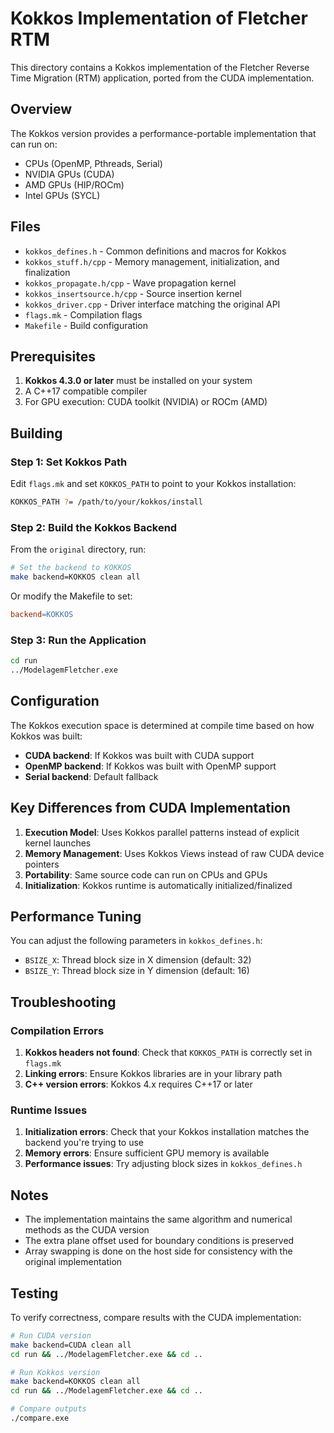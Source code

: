 # Kokkos Implementation of Fletcher RTM

This directory contains a Kokkos implementation of the Fletcher Reverse Time Migration (RTM) application, ported from the CUDA implementation.

## Overview

The Kokkos version provides a performance-portable implementation that can run on:
- CPUs (OpenMP, Pthreads, Serial)
- NVIDIA GPUs (CUDA)
- AMD GPUs (HIP/ROCm)
- Intel GPUs (SYCL)

## Files

- `kokkos_defines.h` - Common definitions and macros for Kokkos
- `kokkos_stuff.h/cpp` - Memory management, initialization, and finalization
- `kokkos_propagate.h/cpp` - Wave propagation kernel
- `kokkos_insertsource.h/cpp` - Source insertion kernel
- `kokkos_driver.cpp` - Driver interface matching the original API
- `flags.mk` - Compilation flags
- `Makefile` - Build configuration

## Prerequisites

1. **Kokkos 4.3.0 or later** must be installed on your system
2. A C++17 compatible compiler
3. For GPU execution: CUDA toolkit (NVIDIA) or ROCm (AMD)

## Building

### Step 1: Set Kokkos Path

Edit `flags.mk` and set `KOKKOS_PATH` to point to your Kokkos installation:

```bash
KOKKOS_PATH ?= /path/to/your/kokkos/install
```

### Step 2: Build the Kokkos Backend

From the `original` directory, run:

```bash
# Set the backend to KOKKOS
make backend=KOKKOS clean all
```

Or modify the Makefile to set:
```makefile
backend=KOKKOS
```

### Step 3: Run the Application

```bash
cd run
../ModelagemFletcher.exe
```

## Configuration

The Kokkos execution space is determined at compile time based on how Kokkos was built:

- **CUDA backend**: If Kokkos was built with CUDA support
- **OpenMP backend**: If Kokkos was built with OpenMP support
- **Serial backend**: Default fallback

## Key Differences from CUDA Implementation

1. **Execution Model**: Uses Kokkos parallel patterns instead of explicit kernel launches
2. **Memory Management**: Uses Kokkos Views instead of raw CUDA device pointers
3. **Portability**: Same source code can run on CPUs and GPUs
4. **Initialization**: Kokkos runtime is automatically initialized/finalized

## Performance Tuning

You can adjust the following parameters in `kokkos_defines.h`:

- `BSIZE_X`: Thread block size in X dimension (default: 32)
- `BSIZE_Y`: Thread block size in Y dimension (default: 16)

## Troubleshooting

### Compilation Errors

1. **Kokkos headers not found**: Check that `KOKKOS_PATH` is correctly set in `flags.mk`
2. **Linking errors**: Ensure Kokkos libraries are in your library path
3. **C++ version errors**: Kokkos 4.x requires C++17 or later

### Runtime Issues

1. **Initialization errors**: Check that your Kokkos installation matches the backend you're trying to use
2. **Memory errors**: Ensure sufficient GPU memory is available
3. **Performance issues**: Try adjusting block sizes in `kokkos_defines.h`

## Notes

- The implementation maintains the same algorithm and numerical methods as the CUDA version
- The extra plane offset used for boundary conditions is preserved
- Array swapping is done on the host side for consistency with the original implementation

## Testing

To verify correctness, compare results with the CUDA implementation:

```bash
# Run CUDA version
make backend=CUDA clean all
cd run && ../ModelagemFletcher.exe && cd ..

# Run Kokkos version
make backend=KOKKOS clean all
cd run && ../ModelagemFletcher.exe && cd ..

# Compare outputs
./compare.exe
```
